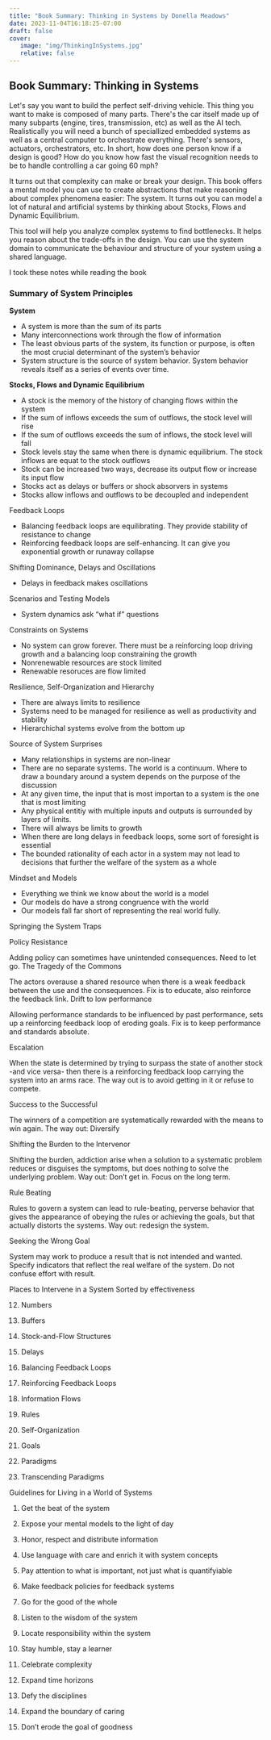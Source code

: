 ```yaml
---
title: "Book Summary: Thinking in Systems by Donella Meadows"
date: 2023-11-04T16:18:25-07:00
draft: false
cover: 
   image: "img/ThinkingInSystems.jpg"
   relative: false
---
```



## Book Summary: Thinking in Systems

Let's say you want to build the perfect self-driving vehicle. This thing you want to make is composed of many parts. There's the car itself made up of many subparts (engine, tires, transmission, etc) as well as the AI tech. Realistically you will need a bunch of speciallized embedded systems as well as a central computer to orchestrate everything. There's sensors, actuators, orchestrators, etc. 
In short, how does one person know if a design is good? How do you know how fast the visual recognition needs to be to handle controlling a car going 60 mph? 

It turns out that complexity can make or break your design. This book offers a mental model you can use to create abstractions that make reasoning about complex phenomena easier: The system.  It turns out you can model a lot of natural and artificial systems by thinking about Stocks, Flows and Dynamic Equilibrium. 

This tool will help you analyze complex systems to find bottlenecks. It helps you reason about the trade-offs in the design. You can use the system domain to communicate the behaviour and structure of your system using a shared language. 

I took these notes while reading the book

### Summary of System Principles

**System**

- A system is more than the sum of its parts
- Many interconnections work through the flow of information
- The least obvious parts of the system, its function or purpose, is often the most crucial determinant of the system’s behavior
- System structure is the source of system behavior. System behavior reveals itself as a series of events over time. 

**Stocks, Flows and Dynamic Equilibrium** 

- A stock is the memory of the history of changing flows within the system
- If the sum of inflows exceeds the sum of outflows, the stock level will rise
- If the sum of outflows exceeds the sum of inflows, the stock level will fall
- Stock levels stay the same when there is dynamic equilibrium. The stock inflows are equat to the stock outflows
- Stock can be increased two ways, decrease its output flow or increase its input flow
- Stocks act as delays or buffers or shock absorvers in systems
- Stocks allow inflows and outflows to be decoupled and independent 

Feedback Loops

- Balancing feedback loops are equilibrating. They provide stability of resistance to change
- Reinforcing feedback loops are self-enhancing. It can give you exponential growth or runaway collapse

Shifting Dominance, Delays and Oscillations

- Delays in feedback makes oscillations

Scenarios and Testing Models

- System dynamics ask “what if” questions

Constraints on Systems

- No system can grow forever. There must be a reinforcing loop driving growth and a balancing loop constraining the growth
- Nonrenewable resources are stock limited
- Renewable resoruces are flow limited

Resilience, Self-Organization and Hierarchy

- There are always limits to resilience
- Systems need to be managed for resilience as well as productivity and stability 
- Hierarchichal systems evolve from the bottom up

Source of System Surprises

- Many relationships in systems are non-linear
- There are no separate systems. The world is a continuum. Where to draw a boundary around a system depends on the purpose of the discussion
- At any given time, the input that is most importan to a system is the one that is most limiting
- Any physical entitiy with multiple inputs and outputs is surrounded by layers of limits. 
- There will always be limits to growth
- When there are long delays in feedback loops, some sort of foresight is essential 
- The bounded rationality of each actor in a system may not lead to decisions that further the welfare of the system as a whole

Mindset and Models

- Everything we think we know about the world is a model
- Our models do have a strong congruence with the world
- Our models fall far short of representing the real world fully. 


Springing the System Traps

Policy Resistance

Adding policy can sometimes have unintended consequences. Need to let go. 
The Tragedy of the Commons

The actors overause a shared resource when there is a weak feedback between the use and the consequences.  Fix is to educate, also reinforce the feedback link. 
Drift to low performance

Allowing performance standards to be influenced by past performance, sets up a reinforcing feedback loop of eroding goals. Fix is to keep performance and standards absolute. 

Escalation

When the state is determined by trying to surpass the state of another stock -and vice versa- then there is a reinforcing feedback loop carrying the system into an arms race. The way out is to avoid getting in it or refuse to compete. 

Success to the Successful

The winners of a competition are systematically rewarded with the means to win again. The way out: Diversify

Shifting the Burden to the Intervenor

Shifting the burden, addiction arise when a solution to a systematic problem reduces or disguises the symptoms, but does nothing to solve the underlying problem. 
Way out: Don’t get in. Focus on the long term. 

Rule Beating

Rules to govern a system can lead to rule-beating, perverse behavior that gives the appearance of obeying the rules or achieving the goals, but that actually distorts the systems. 
Way out: redesign the system. 

Seeking the Wrong Goal

System may work to produce a result that is not intended and wanted. Specify indicators that reflect the real welfare of the system. Do not confuse effort with result. 

Places to Intervene in a System Sorted by effectiveness

12. Numbers

11. Buffers

10. Stock-and-Flow Structures

9. Delays

8. Balancing Feedback Loops

7. Reinforcing Feedback Loops

6. Information Flows

5. Rules

4. Self-Organization

3. Goals

2. Paradigms

1. Transcending Paradigms

Guidelines for Living in a World of Systems

1. Get the beat of the system

2. Expose your mental models to the light of day

3. Honor, respect and distribute information

4. Use language with care and enrich it with system concepts

5. Pay attention to what is important, not just what is quantifyiable

6. Make feedback policies for feedback systems

7. Go for the good of the whole

8. Listen to the wisdom of the system

9. Locate responsibility within the system

10. Stay humble, stay a learner

11. Celebrate complexity

12. Expand time horizons

13. Defy the disciplines

14. Expand the boundary of caring

15. Don’t erode the goal of goodness





